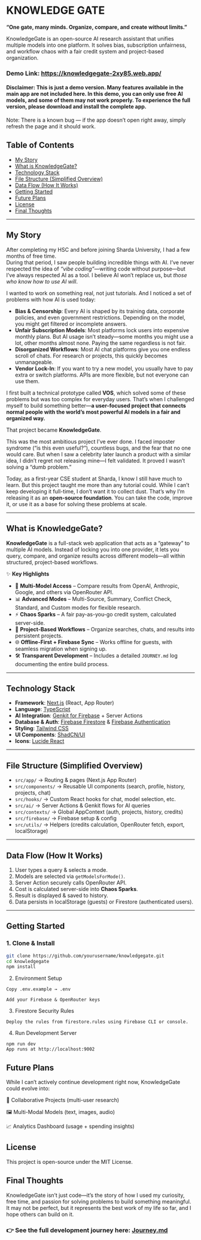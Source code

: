 # **KNOWLEDGE GATE**

**“One gate, many minds. Organize, compare, and create without limits.”** 

KnowledgeGate is an open-source AI research assistant that unifies multiple models into one platform. It solves bias, subscription unfairness, and workflow chaos with a fair credit system and project-based organization.

### Demo Link: https://knowledgegate-2xy85.web.app/

#### Disclaimer: This is just a demo version. Many features available in the main app are not included here. In this demo, you can only use free AI models, and some of them may not work properly. To experience the full version, please download and install the complete app.
Note: There is a known bug — if the app doesn’t open right away, simply refresh the page and it should work.

## Table of Contents
- [My Story](#my-story)  
- [What is KnowledgeGate?](#what-is-knowledgegate)  
- [Technology Stack](#technology-stack)  
- [File Structure (Simplified Overview)](#file-structure-simplified-overview)  
- [Data Flow (How It Works)](#data-flow-how-it-works)  
- [Getting Started](#getting-started)  
- [Future Plans](#future-plans)  
- [License](#license)  
- [Final Thoughts](#final-thoughts)  

---

## My Story

After completing my HSC and before joining Sharda University, I had a few months of free time.  
During that period, I saw people building incredible things with AI. I’ve never respected the idea of *“vibe coding”*—writing code without purpose—but I’ve always respected AI as a tool. I believe AI won’t replace us, but *those who know how to use AI will*.  

I wanted to work on something real, not just tutorials. And I noticed a set of problems with how AI is used today:

- **Bias & Censorship**: Every AI is shaped by its training data, corporate policies, and even government restrictions. Depending on the model, you might get filtered or incomplete answers.  
- **Unfair Subscription Models**: Most platforms lock users into expensive monthly plans. But AI usage isn’t steady—some months you might use a lot, other months almost none. Paying the same regardless is not fair.  
- **Disorganized Workflows**: Most AI chat platforms give you one endless scroll of chats. For research or projects, this quickly becomes unmanageable.  
- **Vendor Lock-In**: If you want to try a new model, you usually have to pay extra or switch platforms. APIs are more flexible, but not everyone can use them.  

I first built a technical prototype called **VOS**, which solved some of these problems but was too complex for everyday users. That’s when I challenged myself to build something better—**a user-focused project that connects normal people with the world’s most powerful AI models in a fair and organized way.**

That project became **KnowledgeGate**.  

This was the most ambitious project I’ve ever done. I faced imposter syndrome (“is this even useful?”), countless bugs, and the fear that no one would care. But when I saw a celebrity later launch a product with a similar idea, I didn’t regret not releasing mine—I felt validated. It proved I wasn’t solving a “dumb problem.”  

Today, as a first-year CSE student at Sharda, I know I still have much to learn. But this project taught me more than any tutorial could. While I can’t keep developing it full-time, I don’t want it to collect dust. That’s why I’m releasing it as an **open-source foundation**. You can take the code, improve it, or use it as a base for solving these problems at scale.

---

## What is KnowledgeGate?

**KnowledgeGate** is a full-stack web application that acts as a “gateway” to multiple AI models. Instead of locking you into one provider, it lets you query, compare, and organize results across different models—all within structured, project-based workflows.  

✨ **Key Highlights**  
- 🔄 **Multi-Model Access** – Compare results from OpenAI, Anthropic, Google, and others via OpenRouter API.  
- 📊 **Advanced Modes** – Multi-Source, Summary, Conflict Check, Standard, and Custom modes for flexible research.  
- ⚡ **Chaos Sparks** – A fair pay-as-you-go credit system, calculated server-side.  
- 📁 **Project-Based Workflows** – Organize searches, chats, and results into persistent projects.  
- 🌐 **Offline-First + Firebase Sync** – Works offline for guests, with seamless migration when signing up.  
- 🛠 **Transparent Development** – Includes a detailed `JOURNEY.md` log documenting the entire build process.  

---

## Technology Stack

- **Framework**: [Next.js](https://nextjs.org/) (React, App Router)  
- **Language**: [TypeScript](https://www.typescriptlang.org/)  
- **AI Integration**: [Genkit for Firebase](https://firebase.google.com/docs/genkit) + Server Actions  
- **Database & Auth**: [Firebase Firestore](https://firebase.google.com/docs/firestore) & [Firebase Authentication](https://firebase.google.com/docs/auth)  
- **Styling**: [Tailwind CSS](https://tailwindcss.com/)  
- **UI Components**: [ShadCN/UI](https://ui.shadcn.com/)  
- **Icons**: [Lucide React](https://lucide.dev/guide/packages/lucide-react)  

---

## File Structure (Simplified Overview)

- `src/app/` → Routing & pages (Next.js App Router)  
- `src/components/` → Reusable UI components (search, profile, history, projects, chat)  
- `src/hooks/` → Custom React hooks for chat, model selection, etc.  
- `src/ai/` → Server Actions & Genkit flows for AI queries  
- `src/contexts/` → Global AppContext (auth, projects, history, credits)  
- `src/firebase/` → Firebase setup & config  
- `src/utils/` → Helpers (credits calculation, OpenRouter fetch, export, localStorage)  

---

## Data Flow (How It Works)

1. User types a query & selects a mode.  
2. Models are selected via `getModelsForMode()`.  
3. Server Action securely calls OpenRouter API.  
4. Cost is calculated server-side into **Chaos Sparks**.  
5. Result is displayed & saved to history.  
6. Data persists in localStorage (guests) or Firestore (authenticated users).  

---

## Getting Started

### 1. Clone & Install
```bash
git clone https://github.com/yourusername/knowledgegate.git
cd knowledgegate
npm install
```
2. Environment Setup
```
Copy .env.example → .env

Add your Firebase & OpenRouter keys
```
3. Firestore Security Rules
```
Deploy the rules from firestore.rules using Firebase CLI or console.
```
4. Run Development Server
```
npm run dev
App runs at http://localhost:9002
```

## Future Plans
While I can’t actively continue development right now, KnowledgeGate could evolve into:

🔗 Collaborative Projects (multi-user research)

🖼 Multi-Modal Models (text, images, audio)

📈 Analytics Dashboard (usage + spending insights)

## License
This project is open-source under the MIT License.

## Final Thoughts
KnowledgeGate isn’t just code—it’s the story of how I used my curiosity, free time, and passion for solving problems to build something meaningful. It may not be perfect, but it represents the best work of my life so far, and I hope others can build on it.

### 👉 See the full development journey here: <a href="https://github.com/PurnenduGharami/knowledgeGate/blob/main/journey.md">Journey.md</a>
